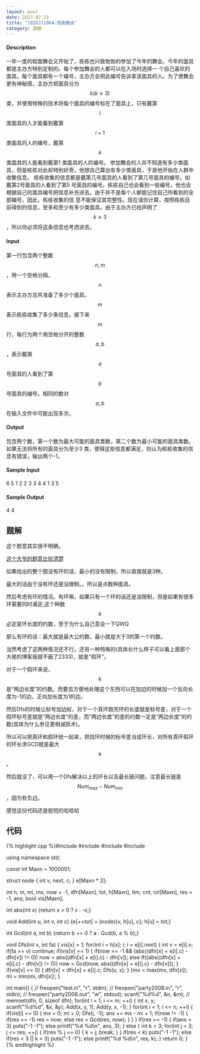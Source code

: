 ```yaml
---
layout: post
date: 2017-07-21
title: "[BZOJ]1064:假面舞会"
category: 题解
---
```

#### Description
一年一度的假面舞会又开始了，栋栋也兴致勃勃的参加了今年的舞会。今年的面具都是主办方特别定制的。每个参加舞会的人都可以在入场时选择一 个自己喜欢的面具。每个面具都有一个编号，主办方会把此编号告诉拿该面具的人。为了使舞会更有神秘感，主办方把面具分为$$k(k≥3)$$类，并使用特殊的技术将每个面具的编号标在了面具上，只有戴第$$i$$类面具的人才能看到戴第$$i+1$$类面具的人的编号，戴第$$k$$类面具的人能看到戴第1 类面具的人的编号。 参加舞会的人并不知道有多少类面具，但是栋栋对此却特别好奇，他想自己算出有多少类面具，于是他开始在人群中收集信息。 栋栋收集的信息都是戴第几号面具的人看到了第几号面具的编号。如戴第2号面具的人看到了第5 号面具的编号。栋栋自己也会看到一些编号，他也会根据自己的面具编号把信息补充进去。由于并不是每个人都能记住自己所看到的全部编号，因此，栋栋收集的信 息不能保证其完整性。现在请你计算，按照栋栋目前得到的信息，至多和至少有多少类面具。由于主办方已经声明了$$k≥3$$，所以你必须将这条信息也考虑进去。
#### Input
第一行包含两个整数$$n, m$$，用一个空格分隔，$$n$$ 表示主办方总共准备了多少个面具，$$m$$ 表示栋栋收集了多少条信息。接下来$$m$$ 行，每行为两个用空格分开的整数$$a, b$$，表示戴第$$a$$ 号面具的人看到了第$$b$$ 号面具的编号。相同的数对$$a, b$$ 在输入文件中可能出现多次。
#### Output
包含两个数，第一个数为最大可能的面具类数，第二个数为最小可能的面具类数。如果无法将所有的面具分为至少3 类，使得这些信息都满足，则认为栋栋收集的信息有错误，输出两个-1。
#### Sample Input
6 5
1 2
2 3
3 4
4 1
3 5
#### Sample Output
4 4
## 题解
这个题意其实很不明确。

[这个大爷的题意比较清楚](http://blog.csdn.net/qpswwww/article/details/44044229)

如果给出的整个图没有环的话，最小的没有限制，所以直接就是3种。

最大的话由于没有环还是没限制。。所以是点数种面具。

然后考虑有环的情况。有环嘛，如果只有一个环的话还是没限制，但是如果有很多环需要同时满足,这个种数$$k$$必定是环长度的约数，至于为什么自己意会一下QWQ

那么有环的话：最大就是最大公约数，最小就是大于3的第一个约数。

当然考虑了这两种情况还不行，还有一种特殊的(具体长什么样子可以看上面那个大佬的博客我就不画了2333)，就是"假环"。

对于一个假环来说，$$k$$是“两边长度”的约数。而要去方便地处理这个东西可以在加边的时候加一个反向长度为-1的边，正向加长度为1的边。

然后Dfs的时候让标号加边权，对于一个真环跑完环的长度就是标号差，对于一个假环标号差就是“两边长度”的差，而“两边长度”的差的约数一定是“两边长度”的约数(具体为什么参见更相减损术)。

所以可以把真环和假环统一起来，把找环时候的标号差当成环长，对所有真环假环的环长求GCD就是最大$$k$$。

然后就没了，可以用一个Dfs解决以上的环长以及最长链问题，注意最长链是$$Num_{max} - Num_{min}$$，因为有负边。

感觉这份代码还是挺短的哈哈哈

## 代码
{% highlight cpp %}#include <cmath>
#include <cstdio>
#include <cstring>
#include <iostream>

using namespace std;

const int Maxn = 1000001;

struct node {
	int v, next, c;	
} e[Maxn * 2];

int n, m, mi, mx, now = -1, dfn[Maxn], tot, h[Maxn], tim, cnt, cir[Maxn], res = -1, ans;
bool vis[Maxn];

int abs(int x) {return x > 0 ? x : -x;}

void Add(int u, int v, int c) {e[++tot] = (node){v, h[u], c}; h[u] = tot;}

int Gcd(int a, int b) {return b == 0 ? a : Gcd(b, a % b);}

void Dfs(int x, int fa) {
	vis[x] = 1;
	for(int i = h[x]; i; i = e[i].next) {
		int v = e[i].v;
		if(fa == v) continue;
		if(vis[v] == 1) {
			if(now == -1 && (abs((dfn[x] + e[i].c) - dfn[v]) != 0)) now = abs((dfn[x] + e[i].c) - dfn[v]);
			else if((abs((dfn[x] + e[i].c) - dfn[v]) != 0)) now = Gcd(now, abs((dfn[x] + e[i].c) - dfn[v]));
		}
		if(vis[v] == 0) {
			dfn[v] = dfn[x] + e[i].c;
			Dfs(v, x);
		}
	}mx = max(mx, dfn[x]); mi = min(mi, dfn[x]);
}

int main() {
//	freopen("test.in", "r", stdin);
//	freopen("party2008.in", "r", stdin);
//	freopen("party2008.out", "w", stdout);
	scanf("%d%d", &n, &m);
//	memset(dfn, 0, sizeof dfn);
	for(int i = 1; i <= m; ++i) {
		int x, y; scanf("%d%d", &x, &y);
		Add(x, y, 1); Add(y, x, -1);
	}
	for(int i = 1; i <= n; ++i) {
		if(vis[i] == 0) {
			mx = 0; mi = 0;
			Dfs(i, -1);
			ans += mx - mi + 1;
			if(now != -1) {
				if(res == -1) res = now;
				else res = Gcd(res, now);
			}
		}
	}
	if(res == -1) {
		if(ans < 3) puts("-1 -1");
		else printf("%d %d\n", ans, 3);
	}
	else {
		int k = 3;
		for(int j = 3; j <= res; ++j) {
			if(res % j == 0) {
				k = j;
				break;
			}
		}
		if(res < k) puts("-1 -1");
		else if(res < 3 || k < 3) puts("-1 -1");
		else printf("%d %d\n", res, k);
	}
	return 0;
}
{% endhighlight %}

